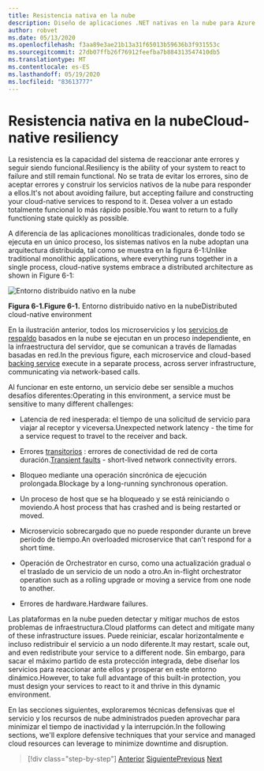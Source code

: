 ```yaml
---
title: Resistencia nativa en la nube
description: Diseño de aplicaciones .NET nativas en la nube para Azure | Resistencia nativa en la nube
author: robvet
ms.date: 05/13/2020
ms.openlocfilehash: f3aa89e3ae21b13a31f65013b59636b3f931553c
ms.sourcegitcommit: 27db07ffb26f76912feefba7b884313547410db5
ms.translationtype: MT
ms.contentlocale: es-ES
ms.lasthandoff: 05/19/2020
ms.locfileid: "83613777"
---
```

# <a name="cloud-native-resiliency"></a><span data-ttu-id="2086d-103">Resistencia nativa en la nube</span><span class="sxs-lookup"><span data-stu-id="2086d-103">Cloud-native resiliency</span></span>

<span data-ttu-id="2086d-104">La resistencia es la capacidad del sistema de reaccionar ante errores y seguir siendo funcional.</span><span class="sxs-lookup"><span data-stu-id="2086d-104">Resiliency is the ability of your system to react to failure and still remain functional.</span></span> <span data-ttu-id="2086d-105">No se trata de evitar los errores, sino de aceptar errores y construir los servicios nativos de la nube para responder a ellos.</span><span class="sxs-lookup"><span data-stu-id="2086d-105">It's not about avoiding failure, but accepting failure and constructing your cloud-native services to respond to it.</span></span> <span data-ttu-id="2086d-106">Desea volver a un estado totalmente funcional lo más rápido posible.</span><span class="sxs-lookup"><span data-stu-id="2086d-106">You want to return to a fully functioning state quickly as possible.</span></span>

<span data-ttu-id="2086d-107">A diferencia de las aplicaciones monolíticas tradicionales, donde todo se ejecuta en un único proceso, los sistemas nativos en la nube adoptan una arquitectura distribuida, tal como se muestra en la figura 6-1:</span><span class="sxs-lookup"><span data-stu-id="2086d-107">Unlike traditional monolithic applications, where everything runs together in a single process, cloud-native systems embrace a distributed architecture as shown in Figure 6-1:</span></span>

![Entorno distribuido nativo en la nube](./media/distributed-cloud-native-environment.png)

<span data-ttu-id="2086d-109">**Figura 6-1.**</span><span class="sxs-lookup"><span data-stu-id="2086d-109">**Figure 6-1.**</span></span> <span data-ttu-id="2086d-110">Entorno distribuido nativo en la nube</span><span class="sxs-lookup"><span data-stu-id="2086d-110">Distributed cloud-native environment</span></span>

<span data-ttu-id="2086d-111">En la ilustración anterior, todos los microservicios y los [servicios de respaldo](https://12factor.net/backing-services) basados en la nube se ejecutan en un proceso independiente, en la infraestructura del servidor, que se comunican a través de llamadas basadas en red.</span><span class="sxs-lookup"><span data-stu-id="2086d-111">In the previous figure, each microservice and cloud-based [backing service](https://12factor.net/backing-services) execute in a separate process, across server infrastructure, communicating via network-based calls.</span></span>

<span data-ttu-id="2086d-112">Al funcionar en este entorno, un servicio debe ser sensible a muchos desafíos diferentes:</span><span class="sxs-lookup"><span data-stu-id="2086d-112">Operating in this environment, a service must be sensitive to many different challenges:</span></span>

- <span data-ttu-id="2086d-113">Latencia de red inesperada: el tiempo de una solicitud de servicio para viajar al receptor y viceversa.</span><span class="sxs-lookup"><span data-stu-id="2086d-113">Unexpected network latency - the time for a service request to travel to the receiver and back.</span></span>

- <span data-ttu-id="2086d-114">Errores [transitorios](https://docs.microsoft.com/azure/architecture/best-practices/transient-faults) : errores de conectividad de red de corta duración.</span><span class="sxs-lookup"><span data-stu-id="2086d-114">[Transient faults](https://docs.microsoft.com/azure/architecture/best-practices/transient-faults) - short-lived network connectivity errors.</span></span>

- <span data-ttu-id="2086d-115">Bloqueo mediante una operación sincrónica de ejecución prolongada.</span><span class="sxs-lookup"><span data-stu-id="2086d-115">Blockage by a long-running synchronous operation.</span></span>

- <span data-ttu-id="2086d-116">Un proceso de host que se ha bloqueado y se está reiniciando o moviendo.</span><span class="sxs-lookup"><span data-stu-id="2086d-116">A host process that has crashed and is being restarted or moved.</span></span>

- <span data-ttu-id="2086d-117">Microservicio sobrecargado que no puede responder durante un breve período de tiempo.</span><span class="sxs-lookup"><span data-stu-id="2086d-117">An overloaded microservice that can't respond for a short time.</span></span>

- <span data-ttu-id="2086d-118">Operación de Orchestrator en curso, como una actualización gradual o el traslado de un servicio de un nodo a otro.</span><span class="sxs-lookup"><span data-stu-id="2086d-118">An in-flight orchestrator operation such as a rolling upgrade or moving a service from one node to another.</span></span>

- <span data-ttu-id="2086d-119">Errores de hardware.</span><span class="sxs-lookup"><span data-stu-id="2086d-119">Hardware failures.</span></span>

<span data-ttu-id="2086d-120">Las plataformas en la nube pueden detectar y mitigar muchos de estos problemas de infraestructura.</span><span class="sxs-lookup"><span data-stu-id="2086d-120">Cloud platforms can detect and mitigate many of these infrastructure issues.</span></span> <span data-ttu-id="2086d-121">Puede reiniciar, escalar horizontalmente e incluso redistribuir el servicio a un nodo diferente.</span><span class="sxs-lookup"><span data-stu-id="2086d-121">It may restart, scale out, and even redistribute your service to a different node.</span></span>  <span data-ttu-id="2086d-122">Sin embargo, para sacar el máximo partido de esta protección integrada, debe diseñar los servicios para reaccionar ante ellos y prosperar en este entorno dinámico.</span><span class="sxs-lookup"><span data-stu-id="2086d-122">However, to take full advantage of this built-in protection, you must design your services to react to it and thrive in this dynamic environment.</span></span>

<span data-ttu-id="2086d-123">En las secciones siguientes, exploraremos técnicas defensivas que el servicio y los recursos de nube administrados pueden aprovechar para minimizar el tiempo de inactividad y la interrupción.</span><span class="sxs-lookup"><span data-stu-id="2086d-123">In the following sections, we'll explore defensive techniques that your service and managed cloud resources can leverage to minimize downtime and disruption.</span></span>

>[!div class="step-by-step"]
><span data-ttu-id="2086d-124">[Anterior](elastic-search-in-azure.md)
>[Siguiente](application-resiliency-patterns.md)</span><span class="sxs-lookup"><span data-stu-id="2086d-124">[Previous](elastic-search-in-azure.md)
[Next](application-resiliency-patterns.md)</span></span>
